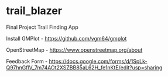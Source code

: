 # trail_blazer
Final Project Trail Finding App


Install GMPlot - https://github.com/vgm64/gmplot 

OpenStreetMap - https://www.openstreetmap.org/about

Feedback Form - https://docs.google.com/forms/d/1SpLk-Q97hnGflV_7m74AOt2XSZBB85aL62H_fe1nKtE/edit?usp=sharing 

